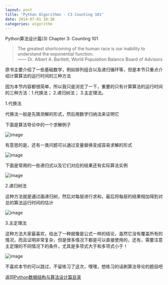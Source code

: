 ```yaml
---
layout: post
title: "Python Algorithms - C3 Counting 101"
date: 2014-07-01 10:30
categories: algorithm
---
```

Python算法设计篇(3) Chapter 3: Counting 101 <!--more-->

> The greatest shortcoming of the human race is our inability to understand the exponential function.  
  —— Dr. Albert A. Bartlett, World Population Balance Board of Advisors


原书主要介绍了一些基础数学，例如排列组合以及递归循环等，但是本节只重点介绍计算算法的运行时间的三种方法

因为本节内容都很简单，所以我只是浏览了一下，重要的只有计算算法的运行时间的三种方法：1.代换法； 2.递归树法； 3.主定理法。

1.代换法

代换法一般是先猜测解的形式，然后用数学归纳法来证明它

下面是算法导论中的一个求解例子

![image](https://hujiaweibujidao.github.io/images/algos/sub1.png)

有意思的是，还有一类问题可以通过变量替换变成容易求解的形式

![image](https://hujiaweibujidao.github.io/images/algos/sub2.png)

下面是常用的一些递归式以及它们对应的结果还有实际算法实例

![image](https://hujiaweibujidao.github.io/images/algos/sub3.png)

2.递归树法

这种方法就是通过画递归树，然后对每层进行求和，最后将每层的结果相加得到对总的算法运行时间的估计

![image](https://hujiaweibujidao.github.io/images/algos/rectree.png)

3.主定理法

这种方法大家最喜欢，给出了一种就像是公式一样的结论，虽然它没有覆盖所有的情况，而且证明非常复杂，但是很多情况下都是可以直接使用的，还有，需要注意主定理的不同情况下的条件，尤其是多项式大于和多项式小于！

![image](https://hujiaweibujidao.github.io/images/algos/master.png)

不喜欢本节的可以跳过，不留练习了这次，嘿嘿，想练习的话刷算法导论的题目吧

返回[Python数据结构与算法设计篇目录](https://hujiaweibujidao.github.io/python/)


